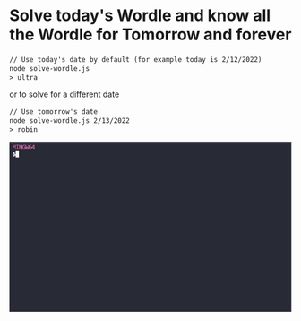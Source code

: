 # Solve today's Wordle and know all the Wordle for Tomorrow and forever

```
// Use today's date by default (for example today is 2/12/2022)
node solve-wordle.js
> ultra
```

or to solve for a different date

```
// Use tomorrow's date
node solve-wordle.js 2/13/2022
> robin
```

![solve-wordle.js](./assets/nodesolvewordle.gif)